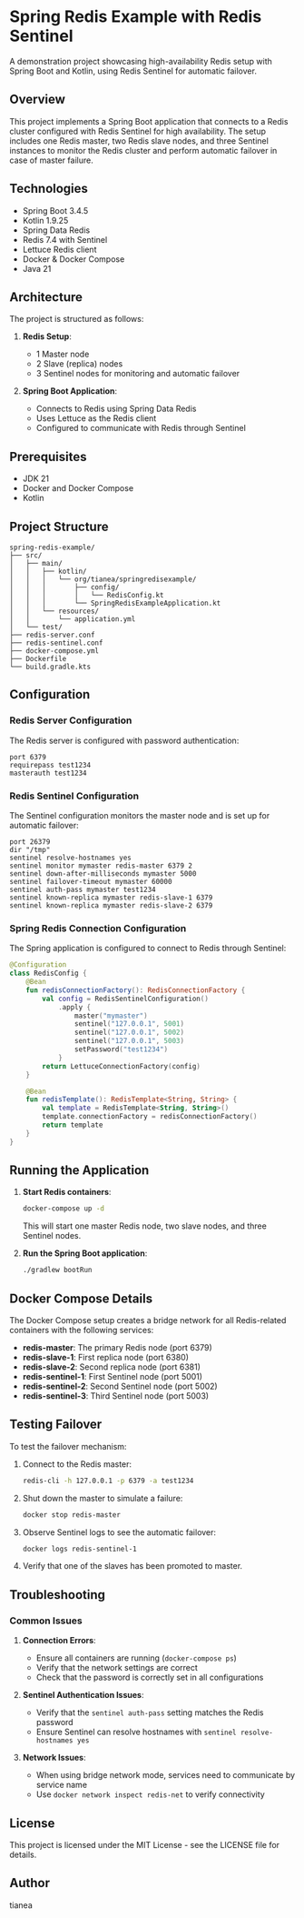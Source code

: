 # Spring Redis Example with Redis Sentinel

A demonstration project showcasing high-availability Redis setup with Spring Boot and Kotlin, using Redis Sentinel for automatic failover.

## Overview

This project implements a Spring Boot application that connects to a Redis cluster configured with Redis Sentinel for high availability. The setup includes one Redis master, two Redis slave nodes, and three Sentinel instances to monitor the Redis cluster and perform automatic failover in case of master failure.

## Technologies

- Spring Boot 3.4.5
- Kotlin 1.9.25
- Spring Data Redis
- Redis 7.4 with Sentinel
- Lettuce Redis client
- Docker & Docker Compose
- Java 21

## Architecture

The project is structured as follows:

1. **Redis Setup**:
    - 1 Master node
    - 2 Slave (replica) nodes
    - 3 Sentinel nodes for monitoring and automatic failover

2. **Spring Boot Application**:
    - Connects to Redis using Spring Data Redis
    - Uses Lettuce as the Redis client
    - Configured to communicate with Redis through Sentinel

## Prerequisites

- JDK 21
- Docker and Docker Compose
- Kotlin

## Project Structure

```
spring-redis-example/
├── src/
│   ├── main/
│   │   ├── kotlin/
│   │   │   └── org/tianea/springredisexample/
│   │   │       ├── config/
│   │   │       │   └── RedisConfig.kt
│   │   │       └── SpringRedisExampleApplication.kt
│   │   └── resources/
│   │       └── application.yml
│   └── test/
├── redis-server.conf
├── redis-sentinel.conf
├── docker-compose.yml
├── Dockerfile
└── build.gradle.kts
```

## Configuration

### Redis Server Configuration

The Redis server is configured with password authentication:

```
port 6379
requirepass test1234
masterauth test1234
```

### Redis Sentinel Configuration

The Sentinel configuration monitors the master node and is set up for automatic failover:

```
port 26379
dir "/tmp"
sentinel resolve-hostnames yes
sentinel monitor mymaster redis-master 6379 2
sentinel down-after-milliseconds mymaster 5000
sentinel failover-timeout mymaster 60000
sentinel auth-pass mymaster test1234
sentinel known-replica mymaster redis-slave-1 6379
sentinel known-replica mymaster redis-slave-2 6379
```

### Spring Redis Connection Configuration

The Spring application is configured to connect to Redis through Sentinel:

```kotlin
@Configuration
class RedisConfig {
    @Bean
    fun redisConnectionFactory(): RedisConnectionFactory {
        val config = RedisSentinelConfiguration()
            .apply {
                master("mymaster")
                sentinel("127.0.0.1", 5001)
                sentinel("127.0.0.1", 5002)
                sentinel("127.0.0.1", 5003)
                setPassword("test1234")
            }
        return LettuceConnectionFactory(config)
    }

    @Bean
    fun redisTemplate(): RedisTemplate<String, String> {
        val template = RedisTemplate<String, String>()
        template.connectionFactory = redisConnectionFactory()
        return template
    }
}
```

## Running the Application

1. **Start Redis containers**:
   ```bash
   docker-compose up -d
   ```
   This will start one master Redis node, two slave nodes, and three Sentinel nodes.

2. **Run the Spring Boot application**:
   ```bash
   ./gradlew bootRun
   ```

## Docker Compose Details

The Docker Compose setup creates a bridge network for all Redis-related containers with the following services:

- **redis-master**: The primary Redis node (port 6379)
- **redis-slave-1**: First replica node (port 6380)
- **redis-slave-2**: Second replica node (port 6381)
- **redis-sentinel-1**: First Sentinel node (port 5001)
- **redis-sentinel-2**: Second Sentinel node (port 5002)
- **redis-sentinel-3**: Third Sentinel node (port 5003)

## Testing Failover

To test the failover mechanism:

1. Connect to the Redis master:
   ```bash
   redis-cli -h 127.0.0.1 -p 6379 -a test1234
   ```

2. Shut down the master to simulate a failure:
   ```bash
   docker stop redis-master
   ```

3. Observe Sentinel logs to see the automatic failover:
   ```bash
   docker logs redis-sentinel-1
   ```

4. Verify that one of the slaves has been promoted to master.

## Troubleshooting

### Common Issues

1. **Connection Errors**:
    - Ensure all containers are running (`docker-compose ps`)
    - Verify that the network settings are correct
    - Check that the password is correctly set in all configurations

2. **Sentinel Authentication Issues**:
    - Verify that the `sentinel auth-pass` setting matches the Redis password
    - Ensure Sentinel can resolve hostnames with `sentinel resolve-hostnames yes`

3. **Network Issues**:
    - When using bridge network mode, services need to communicate by service name
    - Use `docker network inspect redis-net` to verify connectivity

## License

This project is licensed under the MIT License - see the LICENSE file for details.

## Author

tianea